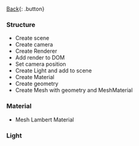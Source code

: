 
[Back](../index.md){: .button}

### Structure
- Create scene
- Create camera
- Create Renderer
- Add render to DOM
- Set camera position
- Create Light and add to scene
- Create Material
- Create geometry
- Create Mesh with geometry and MeshMaterial

### Material
- Mesh Lambert Material

### Light
